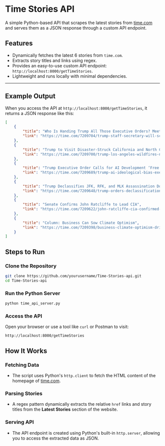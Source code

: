 # Time Stories API

A simple Python-based API that scrapes the latest stories from [time.com](https://time.com) and serves them as a JSON response through a custom API endpoint.

## Features
- Dynamically fetches the latest 6 stories from `time.com`.
- Extracts story titles and links using regex.
- Provides an easy-to-use custom API endpoint: `http://localhost:8000/getTimeStories`.
- Lightweight and runs locally with minimal dependencies.

---

## Example Output
When you access the API at `http://localhost:8000/getTimeStories`, it returns a JSON response like this:

```json
[
    {
        "title": "Who Is Handing Trump All Those Executive Orders? Meet Will Scharf",
        "link": "https://time.com/7209704/trump-staff-secretary-will-scharf-executive-orders-binders/"
    },
    {
        "title": "Trump to Visit Disaster-Struck California and North Carolina",
        "link": "https://time.com/7209700/trump-los-angeles-wildfires-north-carolina-hurricane-helene-trip-visit/"
    },
    {
        "title": "Trump Executive Order Calls for AI Development ‘Free From Ideological Bias’",
        "link": "https://time.com/7209689/trump-ai-ideological-bias-executive-order/"
    },
    {
        "title": "Trump Declassifies JFK, RFK, and MLK Assassination Docs",
        "link": "https://time.com/7209648/trump-orders-declassification-documents-jfk-rfk-mlk-kennedy-king-assassinations/"
    },
    {
        "title": "Senate Confirms John Ratcliffe to Lead CIA",
        "link": "https://time.com/7209622/john-ratcliffe-cia-confirmed-trump-senate/"
    },
    {
        "title": "Column: Business Can Sow Climate Optimism",
        "link": "https://time.com/7209398/business-climate-optimism-drive-action/"
    }
]
```
## Steps to Run

### Clone the Repository
```bash
git clone https://github.com/yourusername/Time-Stories-api.git
cd Time-Stories-api
```

### Run the Python Server
```bash
python time_api_server.py
```

### Access the API
Open your browser or use a tool like `curl` or Postman to visit:

```
http://localhost:8000/getTimeStories
```

## How It Works

### Fetching Data
- The script uses Python's `http.client` to fetch the HTML content of the homepage of [time.com](https://time.com).

### Parsing Stories
- A regex pattern dynamically extracts the relative `href` links and story titles from the **Latest Stories** section of the website.

### Serving API
- The API endpoint is created using Python's built-in `http.server`, allowing you to access the extracted data as JSON.
